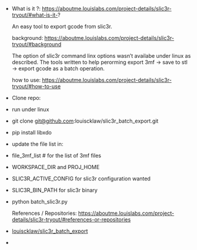 - What is it ?:
  https://aboutme.louislabs.com/project-details/slic3r-tryout/#what-is-it-?

  An easy tool to export gcode from slic3r.

  background:
  https://aboutme.louislabs.com/project-details/slic3r-tryout/#background

  The
  option of slic3r command linx options wasn’t availabe under linux as
  described. The tools written to help perorming export 3mf -> save to
  stl -> export gcode as a batch operation.

  how to use:
  https://aboutme.louislabs.com/project-details/slic3r-tryout/#how-to-use

- Clone repo:
- run under linux
- git clone [git@github.com](mailto:git@github.com):louiscklaw/slic3r_batch_export.git
- pip install libxdo
- update the file list in:
- file_3mf_list # for the list of 3mf files
- WORKSPACE_DIR and PROJ_HOME
- SLIC3R_ACTIVE_CONFIG for slic3r configuration wanted
- SLIC3R_BIN_PATH for slic3r binary
- python batch_slic3r.py

  References / Repositories:
  https://aboutme.louislabs.com/project-details/slic3r-tryout/#references-or-repositories

- [louiscklaw/slic3r_batch_export](https://www.github.com/louiscklaw/slic3r_batch_export)

- [](https://www.github.com/louiscklaw/slic3r_batch_export)
